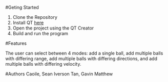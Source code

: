 #Geting Started 

1. Clone the Repository
2. Install QT [here]([url](https://www.qt.io/download-qt-installer?fbclid=IwAR3zChjUBHaVUdZoqmYDc_C3-_TKxPOkFtI2kKqzdsBhpS1R0h4HGqdej60)https://www.qt.io/download-qt-installer?fbclid=IwAR3zChjUBHaVUdZoqmYDc_C3-_TKxPOkFtI2kKqzdsBhpS1R0h4HGqdej60)
3. Open the project using the QT Creator
4. Build and run the program

#Features

The user can select between 4 modes: add a single ball, add multiple balls with differing range, add multiple balls with differing directions, and add multiple balls with differing velocity.

#Authors
Caoile, Sean Iverson
Tan, Gavin Matthew 
